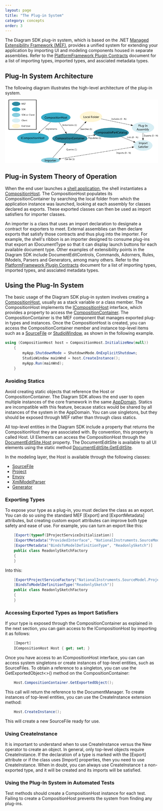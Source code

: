 ```yaml
---
layout: page
title: "The Plug-in System"
category: concepts
order: 3
---
```


The Diagram SDK plug-in system, which is based on the .NET [Managed Extensibility Framework (MEF)][MSDN_MEF], provides a unified system for extending your application by importing UI and modeling components housed in separate assemblies. Refer to the [PlatformFramework Plugin Contracts][PluginContractsRef] document for a list of importing types, imported types, and assciated metadata types.

## Plug-In System Architecture

The following diagram illustrates the high-level architecture of the plug-in system.

![PluginRelationships]

## Plug-in System Theory of Operation

When the end user launches a [shell application][Shell], the shell instantiates a [CompositionHost][CompositionHostRef]. The CompositionHost populates its CompositionContainer by searching the local folder from which the application instance was launched, looking at each assembly for classes declared as exports. These exported classes can then be used as import satisfiers for importer classes.

An importer is a class that uses an import declaration to designate a contract for exporters to meet. External assemblies can then declare exports that satisfy those contracts and thus plug into the importer. For example, the shell's ribbon is an importer designed to consume plug-ins that export an IDocumentType so that it can display launch buttons for each available document type. Other examples of extensibility points in the Diagram SDK include DocumentEditControls, Commands, Adorners, Rules, IModels, Parsers and Generators, among many others. Refer to the [PlatformFramework Plugin Contracts][PluginContractsRef] document for a list of importing types, imported types, and assciated metadata types.

## Using the Plug-In System

The basic usage of the Diagram SDK plug-in system involves creating a [CompositionHost][CompositionHostRef], usually as a stack variable or a class member. The CompositionHost implements the [ICompositionHost][ICompositionHostRef] interface, which provides a property to access the [CompositionContainer][CompositionContainerRef]. The CompositionContainer is the MEF component that manages exported plug-in types and instances. Once the CompositionHost is created, you can access the CompositionContainer member and instance top-level items such as a [SourceFile][SourceFileRef] or [StudioWindow][StudioWindowRef], as shown in the following example.

```C#
using (CompositionHost host = CompositionHost.InitializeNew(null))
	{
		myApp.ShutdownMode = ShutdownMode.OnExplicitShutdown;
		StudioWindow mainWnd = host.CreateInstance();
		myApp.Run(mainWnd);
	}
```
### Avoiding Statics

Avoid creating static objects that reference the Host or CompositionContainer. The Diagram SDK allows the end user to open multiple instances of the core framework in the same [AppDomain][MSDN_AppDomain]. Statics are incompatible with this feature, because statics would be shared by all instances of the system in the AppDomain. You can use singletons, but they should be exposed through MEF rather than through class statics.

All top-level entities in the Diagram SDK include a property that returns the CompositionHost they are associated with. By convention, this property is called Host. UI Elements can access the CompositionHost through the [DocumentEditSite.Host][EditSiteHostRef] property. The DocumentEditSite is available to all UI elements using the static method [DocumentEditSite.GetEditSite][GetEditSiteRef].

In the modeling layer, the Host is available through the following classes:

* [SourceFile][SourceFileRef]
* [Project][ProjectRef]
* [Envoy][EnvoyRef]
* [XmlModelParser][XmlModelParserRef]
* [Generator][GeneratorRef]

### Exporting Types

To expose your type as a plug-in, you must declare the class as an export. You can do so using the standard MEF [Export] and [ExportMetadata] attributes, but creating custom export attributes can improve both type safety and ease of use. For example, you can turn an export like this:

```C#
	[Export(typeof(IProjectServiceInitialization)]
    [ExportMetadata("ProvidedInterface", "NationalInstruments.SourceModel.Projects.IInitializeProjectItem")]
    [ExportMetadata("BindsToModelDefinitionType", "ReadonlySketch")]
    public class ReadonlySketchFactory
    {
    }
```

Into this:

```C#
	[ExportProjectServiceFactory("NationalInstruments.SourceModel.Projects.IInitializeProjectItem")]
    [BindsToModelDefinitionType("ReadonlySketch")]
    public class ReadonlySketchFactory
    {
    }
```

### Accessing Exported Types as Import Satisfiers

If your type is exposed through the CompositionContainer as explained in the next section, you can gain access to the ICompositionHost by importing it as follows:

```C#
	[Import]
	ICompositionHost Host { get; set; }
```

Once you have access to an ICompositionHost interface, you can can access system singletons or create instances of top-level entities, such as SourceFiles. To obtain a reference to a singleton, you can use the GetExportedObject<>() method on the CompositionContainer:

```C#
	Host.CompositionContainer.GetExportedObject();
```	
	
This call will return the reference to the DocumentManager. To create instances of top-level entities, you can use the CreateInstance extension method:

```C#
	Host.CreateInstance();
```

This will create a new SourceFile ready for use.

### Using CreateInstance

It is important to understand when to use CreateInstance versus the New operator to create an object. In general, only top-level objects require CreateInstance. If the declaration of a type is marked with the [Export] attribute or if the class uses [Import] properties, then you need to use CreateInstance. When in doubt, you can always use CreateInstance t a non-exported type, and it will be created and its imports will be satisfied.

### Using the Plug-In System in Automated Tests

Test methods should create a CompositionHost instance for each test. Failing to create a CompositionHost prevents the system from finding any plug-ins.










[Shell]: ../shell/shell.html


[CompositionContainerRef]: http://xgen.amer.corp.natinst.com/DiagramSDK/html/P_NationalInstruments_Composition_CompositionHost_CompositionContainer.htm
[CompositionHostRef]: http://xgen.amer.corp.natinst.com/DiagramSDK/html/T_NationalInstruments_Composition_CompositionHost.htm
[EditSiteHostRef]: http://xgen.amer.corp.natinst.com/DiagramSDK/html/P_NationalInstruments_SourceModel_Shell_DocumentEditSite_Host.htm
[EnvoyRef]: http://xgen.amer.corp.natinst.com/DiagramSDK/html/T_NationalInstruments_SourceModel_Envoys_Envoy.htm
[GeneratorRef]: http://xgen.amer.corp.natinst.com/DiagramSDK/html/T_NationalInstruments_SourceModel_Modeling_Persistence_XmlModelGenerator.htm
[GetEditSiteRef]: http://xgen.amer.corp.natinst.com/DiagramSDK/html/M_NationalInstruments_SourceModel_Shell_DocumentEditSite_GetEditSite.htm
[ICompositionHostRef]: http://xgen.amer.corp.natinst.com/DiagramSDK/html/T_NationalInstruments_Composition_ICompositionHost.htm
[PluginContractsRef]: http://xgen.amer.corp.natinst.com/DiagramSDK/PluginContracts.html
[ProjectRef]: http://xgen.amer.corp.natinst.com/DiagramSDK/html/T_NationalInstruments_SourceModel_Envoys_Project.htm
[SourceFileRef]: http://xgen.amer.corp.natinst.com/DiagramSDK/html/T_NationalInstruments_SourceModel_Modeling_SourceFile.htm
[StudioWindowRef]: http://xgen.amer.corp.natinst.com/DiagramSDK/html/T_NationalInstruments_Shell_StudioWindow.htm
[XmlModelParserRef]: http://xgen.amer.corp.natinst.com/DiagramSDK/html/T_NationalInstruments_SourceModel_Modeling_Persistence_XmlModelParser.htm

[MSDN_AppDomain]: http://msdn.microsoft.com/en-us/library/System.AppDomain.aspx	
[MSDN_MEF]: http://msdn.microsoft.com/en-us/library/dd460648.aspx

[PluginRelationships]: PluginRelationships.png
